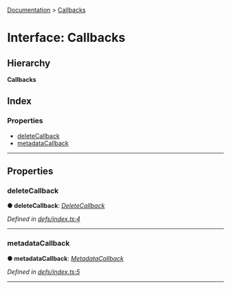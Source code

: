[Documentation](../README.md) > [Callbacks](../interfaces/callbacks.md)

# Interface: Callbacks

## Hierarchy

**Callbacks**

## Index

### Properties

* [deleteCallback](callbacks.md#deletecallback)
* [metadataCallback](callbacks.md#metadatacallback)

---

## Properties

<a id="deletecallback"></a>

###  deleteCallback

**● deleteCallback**: *[DeleteCallback](../#deletecallback)*

*Defined in [defs/index.ts:4](https://github.com/badbatch/cachemap/blob/4e23125/packages/reaper/src/defs/index.ts#L4)*

___
<a id="metadatacallback"></a>

###  metadataCallback

**● metadataCallback**: *[MetadataCallback](../#metadatacallback)*

*Defined in [defs/index.ts:5](https://github.com/badbatch/cachemap/blob/4e23125/packages/reaper/src/defs/index.ts#L5)*

___

